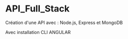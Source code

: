 ﻿# API_Full_Stack

Création d'une API avec : Node.js, Express et MongoDB

Avec installation CLI ANGULAR
